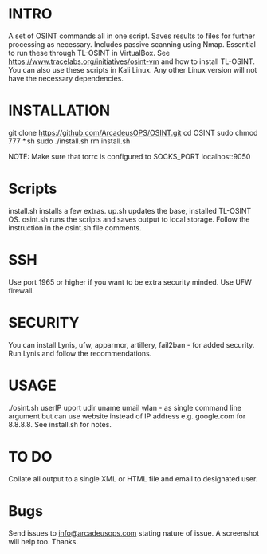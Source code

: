 # INTRO
A set of OSINT commands all in one script. Saves results to files for further processing as necessary.
Includes passive scanning using Nmap. Essential to run these through TL-OSINT in VirtualBox.
See https://www.tracelabs.org/initiatives/osint-vm and how to install TL-OSINT.
You can also use these scripts in Kali Linux. Any other Linux version will not have the necessary dependencies.

# INSTALLATION
git clone https://github.com/ArcadeusOPS/OSINT.git
cd OSINT
sudo chmod 777 *.sh
sudo ./install.sh
rm install.sh

NOTE: Make sure that torrc is configured to SOCKS_PORT localhost:9050

# Scripts
install.sh installs a few extras.
up.sh updates the base, installed TL-OSINT OS.
osint.sh runs the scripts and saves output to local storage. Follow the instruction in the osint.sh file comments.

# SSH
Use port 1965 or higher if you want to be extra security minded. Use UFW firewall.

# SECURITY
You can install Lynis, ufw, apparmor, artillery, fail2ban - for added security.
Run Lynis and follow the recommendations.

# USAGE
./osint.sh userIP uport udir uname umail wlan - as single command line argument but can use website instead of IP address e.g. google.com for 8.8.8.8.
See install.sh for notes.

# TO DO
Collate all output to a single XML or HTML file and email to designated user.

# Bugs
Send issues to info@arcadeusops.com stating nature of issue. A screenshot will help too. Thanks.
